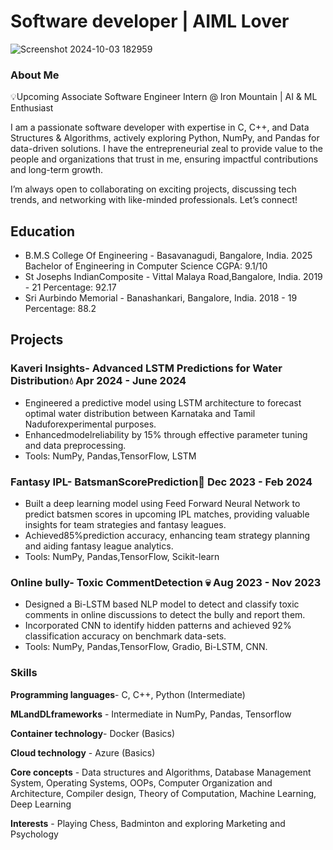 # Software developer | AIML Lover
![Screenshot 2024-10-03 182959](https://github.com/user-attachments/assets/4e84b684-ff3b-43da-b72e-20f1b2a011ae)


### About Me
💡Upcoming Associate Software Engineer Intern @ Iron Mountain | AI & ML Enthusiast

I am a passionate software developer with expertise in C, C++, and Data Structures & Algorithms, actively exploring Python, NumPy, and Pandas for data-driven solutions. I have the entrepreneurial zeal to provide value to the people and organizations that trust in me, ensuring impactful contributions and long-term growth.

I’m always open to collaborating on exciting projects, discussing tech trends, and networking with like-minded professionals. Let’s connect!

## Education
- B.M.S College Of Engineering - Basavanagudi, Bangalore, India.                 2025
     Bachelor of Engineering in Computer Science CGPA: 9.1/10
- St Josephs IndianComposite - Vittal Malaya Road,Bangalore, India.         2019 - 21
     Percentage: 92.17
- Sri Aurbindo Memorial - Banashankari, Bangalore, India.                   2018 - 19
     Percentage: 88.2
 
## Projects
### Kaveri Insights- Advanced LSTM Predictions for Water Distribution💧                    Apr 2024 - June 2024
 - Engineered a predictive model using LSTM architecture to forecast optimal water distribution between Karnataka and Tamil
   Naduforexperimental purposes.
 - Enhancedmodelreliability by 15% through effective parameter tuning and data preprocessing.
 - Tools: NumPy, Pandas,TensorFlow, LSTM

###  Fantasy IPL- BatsmanScorePrediction🏏                                                   Dec 2023 - Feb 2024
 - Built a deep learning model using Feed Forward Neural Network to predict batsmen scores in upcoming IPL matches,
 providing valuable insights for team strategies and fantasy leagues.
 - Achieved85%prediction accuracy, enhancing team strategy planning and aiding fantasy league analytics.
 - Tools: NumPy, Pandas,TensorFlow, Scikit-learn
   
### Online bully- Toxic CommentDetection 💀                                                 Aug 2023 - Nov 2023
  - Designed a Bi-LSTM based NLP model to detect and classify toxic comments in online discussions to detect the bully and
    report them.
  - Incorporated CNN to identify hidden patterns and achieved 92% classification accuracy on benchmark data-sets.
  - Tools: NumPy, Pandas,TensorFlow, Gradio, Bi-LSTM, CNN.

### Skills
**Programming languages**-  C, C++, Python (Intermediate)

**MLandDLframeworks** -      Intermediate in NumPy, Pandas, Tensorflow

**Container technology**-   Docker (Basics)

**Cloud technology** -      Azure (Basics)

**Core concepts** -         Data structures and Algorithms, Database Management System, Operating Systems, OOPs,
                            Computer Organization and Architecture, Compiler design, Theory of Computation, Machine
                            Learning, Deep Learning
                        
**Interests** -             Playing Chess, Badminton and exploring Marketing and Psychology
